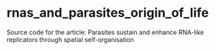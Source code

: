 # rnas_and_parasites_origin_of_life
Source code for the article: Parasites sustain and enhance RNA-like replicators through spatial self-organisation

